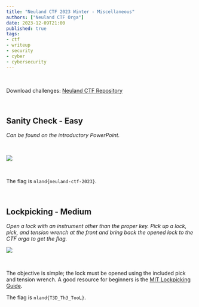 ```yaml
---
title: "Neuland CTF 2023 Winter - Miscellaneous"
authors: ["Neuland CTF Orga"]
date: 2023-12-09T21:00
published: true
tags:
- ctf
- writeup
- security
- cyber
- cybersecurity
---
```


</br>

Download challenges: [Neuland CTF Repository](https://github.com/neuland-ingolstadt/Neuland-CTF-2023-Winter)

</br>

## Sanity Check - Easy
*Can be found on the introductory PowerPoint.*

</br>

![](../src/blog/images/neuland-ctf-12-2023/sanity.webp)

</br>

The flag is `nland{neuland-ctf-2023}`.

</br>

## Lockpicking - Medium
*Open a lock with an instrument other than the proper key.
Pick up a lock, pick, and tension wrench at the front and bring back the opened lock to the CTF orga to get the flag.*

![](../src/blog/images/neuland-ctf-12-2023/lockpicking.webp)

</br>

The objective is simple; the lock must be opened using the included pick and tension wrench. A good resource for beginners is the [MIT Lockpicking Guide](https://blog.ssdev.org/lockpicking/MIT_D/MIT-Handbuch.pdf).

The flag is `nland{T3D_Th3_TooL}`.
